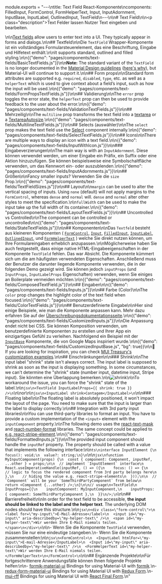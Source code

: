 module.exports = "---\ntitle: Text Field React-Komponente\ncomponents: FilledInput, FormControl, FormHelperText, Input, InputAdornment, InputBase, InputLabel, OutlinedInput, TextField\n---\n\n# Text Field\n\n<p class=\"description\">Text Felder lassen Nutzer Text eingeben und bearbeiten.</p>\n\n[Text fields](https://material.io/design/components/text-fields.html) allow users to enter text into a UI. They typically appear in forms and dialogs.\n\n## Textfeld\n\nDie `TextField` Wrapper-Komponente ist ein vollständiges Formularsteuerelement, das eine Beschriftung, Eingabe und Hilfetext enthält.\n\nIt supports standard, outlined and filled styling.\n\n{{\"demo\": \"pages/components/text-fields/BasicTextFields.js\"}}\n\n**Note:** The standard variant of the `TextField` is no longer documented in the [Material Design guidelines](https://material.io/) ([here's why](https://medium.com/google-design/the-evolution-of-material-designs-text-fields-603688b3fe03)), but Material-UI will continue to support it.\n\n## Form props\n\nStandard form attributes are supported e.g. `required`, `disabled`, `type`, etc. as well as a `helperText` which is used to give context about a field’s input, such as how the input will be used.\n\n{{\"demo\": \"pages/components/text-fields/FormPropsTextFields.js\"}}\n\n## Validierung\n\nThe `error` prop toggles the error state, the `helperText` prop can then be used to provide feedback to the user about the error.\n\n{{\"demo\": \"pages/components/text-fields/ValidationTextFields.js\"}}\n\n## Mehrzeilig\n\nThe `multiline` prop transforms the text field into a [textarea](https://developer.mozilla.org/en-US/docs/Web/HTML/Element/textarea) or a [TextareaAutosize](/components/textarea-autosize/).\n\n{{\"demo\": \"pages/components/text-fields/MultilineTextFields.js\"}}\n\n## Selects (auswähler)\n\nThe `select` prop makes the text field use the [Select](/components/selects/) component internally.\n\n{{\"demo\": \"pages/components/text-fields/SelectTextFields.js\"}}\n\n## Icons\n\nThere are multiple ways to display an icon with a text field.\n\n{{\"demo\": \"pages/components/text-fields/InputWithIcon.js\"}}\n\n### Eingabeverzierungen\n\nThe main way is with an `InputAdornment`. Diese können verwendet werden, um einer Eingabe ein Präfix, ein Suffix oder eine Aktion hinzuzufügen. Sie können beispielsweise eine Symbolschaltfläche verwenden, um das Kennwort ein- oder auszublenden.\n\n{{\"demo\": \"pages/components/text-fields/InputAdornments.js\"}}\n\n## Größen\n\nFancy smaller inputs? Verwenden Sie die `size` Prop.\n\n{{\"demo\": \"pages/components/text-fields/TextFieldSizes.js\"}}\n\n## Layout\n\n`margin` can be used to alter the vertical spacing of inputs. Using `none` (default) will not apply margins to the `FormControl`, whereas `dense` and `normal` will. `dense` and `normal` alter other styles to meet the specification.\n\n`fullWidth` can be used to make the input take up the full width of its container.\n\n{{\"demo\": \"pages/components/text-fields/LayoutTextFields.js\"}}\n\n## Uncontrolled vs Controlled\n\nThe component can be controlled or uncontrolled\n\n{{\"demo\": \"pages/components/text-fields/StateTextFields.js\"}}\n\n## Komponenten\n\nDas `Textfeld` besteht aus kleineren Komponenten ( [`FormControl`](/api/form-control/), [`Input`](/api/input/), [`FilledInput`](/api/filled-input/), [`InputLabel`](/api/input-label/), [`OutlinedInput`](/api/outlined-input/), und [`FormHelperText`](/api/form-helper-text/) ) welche Sie direkt nutzen können, um Ihre Formulareingaben erheblich anzupassen.\n\nMöglicherweise haben Sie auch festgestellt, dass einige native HTML-Eingabeeigenschaften in der Komponente `TextField` fehlen. Das war Absicht. Die Komponente kümmert sich um die am häufigsten verwendeten Eigenschaften. Anschließend muss der Benutzer die darunter liegende Komponente verwenden, die in der folgenden Demo gezeigt wird. Sie können jedoch `inputProps` (und `InputProps`, `InputLabelProps` Eigenschaften) verwenden, wenn Sie einiges an Boilerplate vermeiden möchten.\n\n{{\"demo\": \"pages/components/text-fields/ComposedTextField.js\"}}\n\n## Eingaben\n\n{{\"demo\": \"pages/components/text-fields/Inputs.js\"}}\n\n## Farbe (Color)\n\nThe `color` prop changes the highlight color of the text field when focused.\n\n{{\"demo\": \"pages/components/text-fields/ColorTextFields.js\"}}\n\n## Benutzerdefinierte Eingabe\n\nHier sind einige Beispiele, wie man die Komponente anpassen kann. Mehr dazu erfahren Sie auf der [Überschreibungsdokumentationsseite](/customization/components/).\n\n{{\"demo\": \"pages/components/text-fields/CustomizedInputs.js\"}}\n\nDie Anpassung endet nicht bei CSS. Sie können Komposition verwenden, um benutzerdefinierte Komponenten zu erstellen und Ihrer App ein einzigartiges Gefühl zu verleihen. Nachfolgend ein Beispiel mit der [`InputBase`](/api/input-base/) Komponente, die von Google Maps inspiriert wurde.\n\n{{\"demo\": \"pages/components/text-fields/CustomizedInputBase.js\", \"bg\": true}}\n\n👑 If you are looking for inspiration, you can check [MUI Treasury's customization examples](https://mui-treasury.com/components/text-field).\n\n## Einschränkungen\n\n### Shrink\n\nThe input label \"shrink\" state isn't always correct. The input label is supposed to shrink as soon as the input is displaying something. In some circumstances, we can't determine the \"shrink\" state (number input, datetime input, Stripe input). Sie könnten eine Überlappung bemerken.\n\n![shrink](/static/images/text-fields/shrink.png)\n\nTo workaround the issue, you can force the \"shrink\" state of the label.\n\n```jsx\n<TextField InputLabelProps={{ shrink: true }} />\n```\n\nor\n\n```jsx\n<InputLabel shrink>Contagem</InputLabel>\n```\n\n### Floating label\n\nThe floating label is absolutely positioned, it won't impact the layout of the page. You need to make sure that the input is larger than the label to display correctly.\n\n## Integration with 3rd party input libraries\n\nYou can use third-party libraries to format an input. You have to provide a custom implementation of the `<input>` element with the `inputComponent` property.\n\nThe following demo uses the [react-text-mask](https://github.com/text-mask/text-mask) and [react-number-format](https://github.com/s-yadav/react-number-format) libraries. The same concept could be applied to [e.g. react-stripe-element](https://github.com/Foso/material-ui/issues/16037).\n\n{{\"demo\": \"pages/components/text-fields/FormattedInputs.js\"}}\n\nThe provided input component should handle the `inputRef` property. The property should be called with a value that implements the following interface:\n\n```ts\ninterface InputElement {\n  focus(): void;\n  value?: string;\n}\n```\n\n```jsx\nfunction MyInputComponent(props) {\n  const { component: Component, inputRef, ...other } = props;\n\n  // implement `InputElement` interface\n  React.useImperativeHandle(inputRef, () => ({\n    focus: () => {\n      // logic to focus the rendered component from 3rd party belongs here\n    },\n    // hiding the value e.g. react-stripe-elements\n  }));\n\n  // `Component` will be your `SomeThirdPartyComponent` from below\n  return <Component {...other} />;\n}\n\n// usage\n<TextField\n  InputProps={{\n    inputComponent: MyInputComponent,\n    inputProps: { component: SomeThirdPartyComponent },\n  }}\n/>;\n```\n\n## Barrierefreiheit\n\nIn order for the text field to be accessible, **the input should be linked to the label and the helper text**. The underlying DOM nodes should have this structure.\n\n```jsx\n<div class=\"form-control\">\n  <label for=\"my-input\">E-Mail-Adresse</label>\n  <input id=\"my-input\" aria-describedby=\"my-helper-text\" />\n  <span id=\"my-helper-text\">Wir werden Ihre E-Mail niemals teilen.</span>\n</div>\n```\n\n- Wenn Sie die Komponente `TextField` verwenden, müssen Sie nur eine eindeutige `Id`angeben.\n- Wenn Sie die Komponente zusammenstellen:\n\n```jsx\n<FormControl>\n  <InputLabel htmlFor=\"my-input\">E-mail-Adresse</InputLabel>\n  <Input id=\"my-input\" aria-describedby=\"my-helper-text\" />\n  <FormHelperText id=\"my-helper-text\">Wir werden Ihre E-Mail niemals teilen.</FormHelperText>\n</FormControl>\n```\n\n## Ergänzende Projekte\n\nFür fortgeschrittenere Anwendungsfälle können Ihnen folgende Projekte helfen:\n\n- [formik-material-ui](https://github.com/stackworx/formik-material-ui) Bindings for using Material-UI with [formik](https://jaredpalmer.com/formik).\n- [redux-form-material-ui](https://github.com/erikras/redux-form-material-ui) Bindings for using Material UI with [Redux Form](https://redux-form.com/).\n- [mui-rff](https://github.com/lookfirst/mui-rff) Bindings for using Material UI with [React Final Form](https://final-form.org/react).\n"